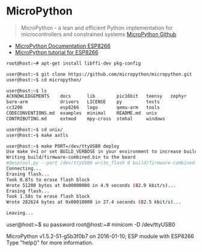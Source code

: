# MicroPython

> MicroPython - a lean and efficient Python implementation for microcontrollers and constrained systems [MicroPython Github](https://github.com/micropython/micropython)

- [MicroPython Documentation ESP8266](http://docs.micropython.org/en/v1.8/esp8266/index.html)
- [MicroPython tutorial for ESP8266](https://docs.micropython.org/en/latest/esp8266/esp8266/tutorial/index.html)

```sh
root@host:~# apt-get install libffi-dev pkg-config
```

```sh
user@host:~$ git clone https://github.com/micropython/micropython.git
user@host:~$ cd micropython/
```

```sh
user@host:~$ ls
ACKNOWLEDGEMENTS    docs      lib        pic16bit   teensy   zephyr
bare-arm            drivers   LICENSE    py         tests
cc3200              esp8266   logo       qemu-arm   tools
CODECONVENTIONS.md  examples  minimal    README.md  unix
CONTRIBUTING.md     extmod    mpy-cross  stmhal     windows
```

```sh
user@host:~$ cd unix/
user@host:~$ make axtls
```

```sh
user@host:~$ make PORT=/dev/ttyUSB0 deploy
Use make V=1 or set BUILD_VERBOSE in your environment to increase build verbosity.
Writing build/firmware-combined.bin to the board
#@esptool.py --port /dev/ttyUSB0 write_flash 0 build/firmware-combined.bin
Connecting...
Erasing flash...
Took 0.87s to erase flash block
Wrote 51200 bytes at 0x00000000 in 4.9 seconds (82.9 kbit/s)...
Erasing flash...
Took 1.58s to erase flash block
Wrote 282624 bytes at 0x00010000 in 27.4 seconds (82.5 kbit/s)...

Leaving...
```

user@host:~$ su
password
root@host:~# minicom -D /dev/ttyUSB0
    
<reset>
    
>>> 
MicroPython v1.5.2-51-g5b3f0b7 on 2016-01-10; ESP module with ESP8266
Type "help()" for more information.
>>> 
```

